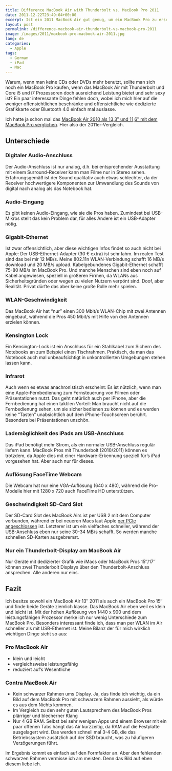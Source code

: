 ```yaml
---
title: Difference MacBook Air with Thunderbolt vs. MacBook Pro 2011
date: 2011-12-22T23:49:04+00:00
excerpt: Ist ein 2011 MacBook Air gut genug, um ein MacBook Pro zu ersetzen? Lass es uns herausfinden.
layout: post
permalink: /difference-macbook-air-thunderbolt-vs-macbook-pro-2011
image: /images/2011/macbook-pro-macbook-air-2011.jpg
lang: de
categories:
  - Apple
tags:
  - German
  - iPad
  - Mac
---
```

Warum, wenn man keine CDs oder DVDs mehr benutzt, sollte man sich noch ein MacBook Pro kaufen, wenn das MacBook Air mit Thunderbolt und Core i5 und i7 Prozessoren doch ausreichend Leistung bietet und sehr sexy ist? Ein paar interessante Dinge fehlen doch, wobei ich mich hier auf die weniger offensichtlichen beschränke und offensichtliche wie dedizierte Grafikkarte oder Bluetooth 4.0 einfach mal auslasse.

Ich hatte ja schon mal das [MacBook Air 2010 als 13,3″ und 11,6″ mit dem MacBook Pro verglichen](/macbook-air-2010-macbook-pro-differences-omissions). Hier also der 2011er-Vergleich.

## Unterschiede

### Digitaler Audio-Anschluss

Der Audio-Anschluss ist nur analog, d.h. bei entsprechender Ausstattung mit einem Surround-Receiver kann man Filme nur in Stereo sehen. Erfahrungsgemäß ist der Sound qualitativ auch etwas schlechter, da der Receiver hochwertigere Komponenten zur Umwandlung des Sounds von digital nach analog als das Notebook hat.

### Audio-Eingang

Es gibt keinen Audio-Eingang, wie sie die Pros haben. Zumindest bei USB-Mikros stellt das kein Problem dar, für alles Andere ist ein USB-Adapter nötig.

### Gigabit-Ethernet

Ist zwar offensichtlich, aber diese wichtigen Infos findet so auch nicht bei Apple: Der USB-Ethernet-Adapter (30 € extra) ist sehr lahm. Im realen Test sind das bei mir 12 MB/s. Meine 802.11n WLAN-Verbindung schafft 16 MB/s download und 20 MB/s upload. Kabelgebundenes Gigabit-Ethernet schafft 75-80 MB/s im MacBook Pro. Und manche Menschen sind eben noch auf Kabel angewiesen, speziell in größeren Firmen, da WLANs aus Sicherheitsgründen oder wegen zu vielen Nutzern verpönt sind. Doof, aber Realität. Privat dürfte das aber keine große Rolle mehr spielen.

### WLAN-Geschwindigkeit

Das MacBook Air hat “nur” einen 300 Mbit/s WLAN-Chip mit zwei Antennen eingebaut, während die Pros 450 Mbit/s mit Hilfe von drei Antennen erzielen können.

### Kensington Lock

Ein Kensington-Lock ist ein Anschluss für ein Stahlkabel zum Sichern des Notebooks an zum Beispiel einen Tischrahmen. Praktisch, da man das Notebook auch mal unbeaufsichtigt in unkontrollierten Umgebungen stehen lassen kann.

### Infrarot

Auch wenn es etwas anachronistisch erscheint: Es ist nützlich, wenn man eine Apple-Fernbedienung zum Fernsteuerung von Filmen oder Präsentationen nutzt. Das geht natürlich auch per iPhone, aber die Fernbedienung hat einen taktilen Vorteil: Man braucht nicht auf die Fernbedienung sehen, um sie sicher bedienen zu können und es werden keine “Tasten” unabsichtlich auf dem iPhone-Touchscreen berührt. Besonders bei Präsentationen unschön.

### Lademöglichkeit des iPads am USB-Anschluss

Das iPad benötigt mehr Strom, als ein normaler USB-Anschluss regulär liefern kann. MacBook Pros mit Thunderbolt (2010/2011) können es trotzdem, da Apple dies mit einer Hardware-Erkennung speziell für’s iPad vorgesehen hat. Aber auch nur für dieses.

### Auflösung FaceTime Webcam

Die Webcam hat nur eine VGA-Auflösung (640 x 480), während die Pro-Modelle hier mit 1280 x 720 auch FaceTime HD unterstützen.

### Geschwindigkeit SD-Card Slot

Der SD-Card Slot des MacBook Airs ist per USB 2 mit dem Computer verbunden, während er bei neueren Macs laut Apple [per PCIe angeschlossen](https://support.apple.com/kb/HT3553#4) ist. Letzterer ist um ein vielfaches schneller, während der USB-Anschluss eben nur seine 30-34 MB/s schafft. So werden manche schnellen SD-Karten ausgebremst.

### Nur ein Thunderbolt-Display am MacBook Air

Nur Geräte mit dedizierter Grafik wie iMacs oder MacBook Pros 15″/17″ können zwei Thunderbolt Displays über den Thunderbolt-Anschluss ansprechen. Alle anderen nur eins.

## Fazit

Ich besitze sowohl ein MacBook Air 13″ 2011 als auch ein MacBook Pro 15″ und finde beide Geräte ziemlich klasse. Das MacBook Air eben weil es klein und leicht ist. Mit der hohen Auflösung von 1440 x 900 und dem leistungsfähigen Prozessor merke ich nur wenig Unterschiede zum MacBook Pro. Besonders interessant finde ich, dass man per WLAN im Air schneller als mit USB-Ethernet ist. Meine Bilanz der für mich wirklich wichtigen Dinge sieht so aus:

### Pro MacBook Air

  * klein und leicht
  * vergleichsweise leistungsfähig
  * reduziert auf’s Wesentliche

### Contra MacBook Air

  * Kein schwarzer Rahmen ums Display. Ja, das finde ich wichtig, da ein Bild auf dem MacBook Pro mit schwarzem Rahmen aussieht, als würde es aus dem Nichts kommen.
  * Im Vergleich zu den sehr guten Lautsprechern des MacBook Pros plärriger und blecherner Klang
  * Nur 4 GB RAM. Selbst bei sehr wenigen Apps und einem Browser mit ein paar offenen Tabs hängt das Air kurzzeitig, da RAM auf die Festplatte ausgelagert wird. Das werden schnell mal 3-4 GB, die das Betriebssystem zusätzlich auf der SSD braucht, was zu häufigeren Verzögerungen führt.

Im Ergebnis kommt es einfach auf den Formfaktor an. Aber den fehlenden schwarzen Rahmen vermisse ich am meisten. Denn das Bild auf eben diesem liebe ich.